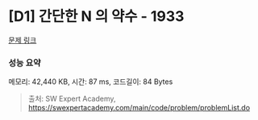 # [D1] 간단한 N 의 약수 - 1933 

[문제 링크](https://swexpertacademy.com/main/code/problem/problemDetail.do?contestProbId=AV5PhcWaAKIDFAUq) 

### 성능 요약

메모리: 42,440 KB, 시간: 87 ms, 코드길이: 84 Bytes



> 출처: SW Expert Academy, https://swexpertacademy.com/main/code/problem/problemList.do